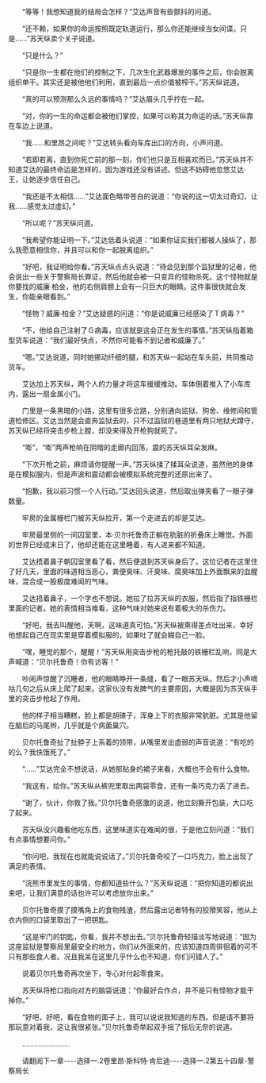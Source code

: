 <div class="read-content j_readContent" id="">
                <p>　　“等等！我想知道我的结局会怎样？”艾达声音有些颤抖的问道。<p>　　“还不赖，如果你的命运按照既定轨道运行，那么你还能继续当女间谍。只是……”苏天纵卖个关子说道。<p>　　“只是什么？”<p>　　“只是你一生都在他们的控制之下，几次生化武器爆发的事件之后，你会脱离组织单干。其实还是被他他们利用，直到最后一点价值被榨干。”苏天纵说道。<p>　　“真的可以预测那么久远的事情吗？”艾达眉头几乎拧在一起。<p>　　“对，你的一生的命运都会被他们掌控，如果可以称其为命运的话。”苏天纵靠在车边上说道。<p>　　“我……和里昂之间呢？”艾达转头看向车库出口的方向，小声问道。<p>　　“若即若离，直到你死亡前的那一刻，你们也只是互相喜欢而已。”苏天纵并不知道艾达的最终命运是怎样的，因为游戏还没有讲述。但这不妨碍他忽悠艾达·王，让她逐步信任自己。<p>　　“我还是不太相信……”艾达面色略带苍白的说道：“你说的这一切太过奇幻，让我……感觉太过虚幻。”<p>　　“所以呢？”苏天纵问道。<p>　　“我希望你能证明一下。”艾达低着头说道：“如果你证实我们都被人操纵了，那么我愿意相信你，并且可以和你一起脱离组织。”<p>　　“好吧，我证明给你看。”苏天纵点点头说道：“待会见到那个监狱里的记者，他会说出一些关于警察局长罪证，然后他就会被一只变异的怪物杀死。这个怪物就是你要找的威廉·柏金，他的右侧肩膀上会有一只巨大的眼睛。这件事很快就会发生，你能亲眼看到。”<p>　　“怪物？威廉·柏金？”艾达疑惑的问道：“你是说威廉已经感染了Ｔ病毒？”<p>　　“不，他给自己注射了Ｇ病毒，应该就是这会正在发生的事情。”苏天纵指着箱型货车说道：“我们最好快点，不然你可能看不到记者和威廉了。”<p>　　“嗯。”艾达说道，同时她挪动纤细的腿，和苏天纵一起站在车头前，共同推动货车。<p>　　艾达加上苏天纵，两个人的力量才将这车缓缓推动。车体倒着推入了小车库内，露出一扇金属小门。<p>　　门里是一条黑暗的小路，这里有很多岔路，分别通向监狱、狗舍、维修间和管道检修区。艾达当然是会直奔监狱去的，只不过监狱的巷道里有两只地狱犬蹲守，苏天纵已经将突击步枪上膛，却没来得及开枪狗就死了。<p>　　“嘭”，“嘭”两声枪响在阴暗的走廊内回荡，震的苏天纵耳朵发麻。<p>　　“下次开枪之前，麻烦请你提醒一声。”苏天纵揉了揉耳朵说道，虽然他的身体是在模拟服内，但是声波和震动都会被模拟系统完整的还原出来了。<p>　　“抱歉，我以前习惯一个人行动。”艾达回头说道，然后取出弹夹看了一眼子弹数量。<p>　　牢房的金属栅栏门被苏天纵拉开，第一个走进去的却是艾达。<p>　　牢房最里侧的一间囚室里，本·贝尔托鲁奇正躺在肮脏的折叠床上睡觉。外面的世界已经成末日了，他却还能在这里睡着，有人进来都不知道。<p>　　艾达捂着鼻子朝囚室里看了看，然后便退到苏天纵身后了。这位记者在这里住了好几天，里面的味道相当恶心，粪便臭味、汗臭味、腐臭味加上外面飘来的血腥味，混合成一股极度难闻的气味。<p>　　艾达捂着鼻子，一个字也不想说。她拉了拉苏天纵的衣服，然后指了指铁栅栏里面的记者。她的表情相当难看，这种气味对她来说有着极大的杀伤力。<p>　　“好吧，我去叫醒他，天啊，这味道真可怕。”苏天纵被熏得差点吐出来，幸好他想起自己在现实里是穿着模拟服的，如果吐了就会糊自己一脸。<p>　　“嘿，睡觉的那个，醒醒！”苏天纵用突击步枪的枪托敲的铁栅栏乱响，同是大声喊道：“贝尔托鲁奇！你有访客！”<p>　　吵闹声惊醒了沉睡者，他的眼睛睁开一条缝，看了一眼苏天纵。然后才小声嘀咕几句之后从床上爬了起来。这家伙没有发脾气的主要原因，大概是因为苏天纵手里的突击步枪起了作用。<p>　　他的样子相当糟糕，脸上都是胡碴子，浑身上下的衣服非常肮脏。尤其是他留在脑后的马尾辫，几乎就是个病菌巢穴。<p>　　贝尔托鲁奇扯了扯脖子上系着的领带，从嘴里发出虚弱的声音说道：“有吃的的么？我快饿死了。”<p>　　“……”艾达完全不想说话，从她那贴身的裙子来看，大概也不会有什么食物。<p>　　“我这有，给你。”苏天纵从裤兜里取出两袋零食，还有一条巧克力丢了进去。<p>　　“谢了，伙计，你救了我。”贝尔托鲁奇感激的说道，他立刻撕开包装，大口吃了起来。<p>　　苏天纵没兴趣看他吃东西，这里味道实在难闻的很，于是他立刻问道：“我们有点事情想要问你。”<p>　　“你问吧，我现在也就能说说话了。”贝尔托鲁奇咬了一口巧克力，脸上出现了满足的表情。<p>　　“浣熊市里发生的事情，你都知道些什么？”苏天纵说道：“把你知道的都说出来吧，让我们满意的话也许可以考虑放你出来。”<p>　　贝尔托鲁奇摸了摸嘴角上的食物残渣，然后露出记者特有的狡猾笑容，他从上衣内侧的口袋里取出了一把钥匙。<p>　　“这是牢门的钥匙，你看，我并不想出去。”贝尔托鲁奇轻描淡写地说道：“因为这座监狱是警察局里最安全的地方，你们从外面来的，应该知道四周徘徊着的可不只有那些食人者。况且我呆在这里几乎什么也不知道，你们问错人了。”<p>　　说着贝尔托鲁奇再次坐下，专心对付起零食来。<p>　　苏天纵将枪口指向对方的脑袋说道：“你最好合作点，并不是只有怪物才能干掉你。”<p>　　“好吧，好吧，看在食物的面子上，我可以说说我知道的东西。但是请不要将那玩意对着我，这让我很紧张。”贝尔托鲁奇举起双手摇了摇后无奈的说道。<p>　　……………………<p>　　请翻阅下一章----选择一.2卷里昂·斯科特·肯尼迪----选择一.2第五十四章-警察局长<p> 
            </div>